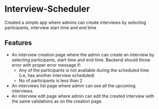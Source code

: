 # Interview-Scheduler

Created a simple app where admins can create interviews by selecting participants, interview start time and end time

## Features
- An interview creation page where the admin can create an interview by selecting participants, start time and end time. Backend should throw error with proper error message if: 
  - Any of the participants is not available during the scheduled time (i.e, has another interview scheduled)
  - No of participants is less than 2
- An interviews list page where admin can see all the upcoming interviews.
- An interview edit page where admin can edit the created interview with the same validations as on the creation page.


